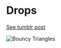 # Drops

[See tumblr post](http://gobslog.tumblr.com/post/64222363601/i-intended-to-create-drops-falling-down-but-here)

![Bouncy Triangles](http://68.media.tumblr.com/e127d9b9d91ba493bedaebddba393608/tumblr_mury0jbP7o1qenceeo1_500.gif)
